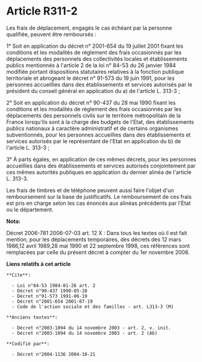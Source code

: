 # Article R311-2

Les frais de déplacement, engagés le cas échéant par la personne qualifiée, peuvent être remboursés :

1° Soit en application du décret n° 2001-654 du 19 juillet 2001 fixant les conditions et les modalités de règlement des frais
occasionnés par les déplacements des personnels des collectivités locales et établissements publics mentionnés à l'article 2
de la loi n° 84-53 du 26 janvier 1984 modifiée portant dispositions statutaires relatives à la fonction publique territoriale
et abrogeant le décret n° 91-573 du 19 juin 1991, pour les personnes accueillies dans des établissements et services
autorisés par le président du conseil général en application du a) de l'article L. 313-3 ;

2° Soit en application du décret n° 90-437 du 28 mai 1990 fixant les conditions et les modalités de règlement des frais
occasionnés par les déplacements des personnels civils sur le territoire métropolitain de la France lorsqu'ils sont à la
charge des budgets de l'Etat, des établissements publics nationaux à caractère administratif et de certains organismes
subventionnés, pour les personnes accueillies dans des établissements et services autorisés par le représentant de l'Etat en
application du b) de l'article L. 313-3 ;

3° À parts égales, en application de ces mêmes décrets, pour les personnes accueillies dans des établissements et services
autorisés conjointement par ces mêmes autorités publiques en application du dernier alinéa de l'article L. 313-3.

Les frais de timbres et de téléphone peuvent aussi faire l'objet d'un remboursement sur la base de justificatifs. Le
remboursement de ces frais est pris en charge selon les cas énoncés aux alinéas précédents par l'Etat ou le département.

**Nota:**

Décret 2006-781 2006-07-03 art. 12 X : Dans tous les textes où il est fait mention, pour les déplacements temporaires, des
décrets des 12 mars 1986,12 avril 1989,28 mai 1990 et 22 septembre 1998, ces références sont remplacées par celle du présent
décret à compter du 1er novembre 2006.

**Liens relatifs à cet article**

	**Cite**:

	  - Loi n°84-53 1984-01-26 art. 2
	  - Décret n°90-437 1990-05-28
	  - Décret n°91-573 1991-06-19
	  - Décret n°2001-654 2001-07-19
	  - Code de l'action sociale et des familles - art. L313-3 (M)

	**Anciens textes**:

	  - Décret n°2003-1094 du 14 novembre 2003 - art. 2, v. init.
	  - Décret n°2003-1094 du 14 novembre 2003 - art. 2 (Ab)

	**Codifié par**:

	  - Décret n°2004-1136 2004-10-21
